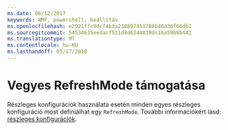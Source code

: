 ```yaml
---
ms.date: 06/12/2017
keywords: WMF, powershell, beállítás
ms.openlocfilehash: e2921ffc9dcf4b3a238897451708b46a36f66db1
ms.sourcegitcommit: 54534635eedacf531d8d6344019dc16a50b8b441
ms.translationtype: MT
ms.contentlocale: hu-HU
ms.lasthandoff: 05/17/2018
---
```

# <a name="support-for-mixed-refreshmode"></a>Vegyes RefreshMode támogatása

Részleges konfigurációk használata esetén minden egyes részleges konfiguráció most definiálhat egy `RefreshMode`.
További információkért lásd: [részleges konfigurációk](https://msdn.microsoft.com/powershell/dsc/partialconfigs).

